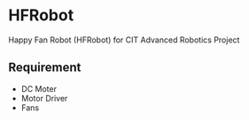 # HFRobot
Happy Fan Robot (HFRobot) for CIT Advanced Robotics Project

## Requirement
* DC Moter
* Motor Driver
* Fans
